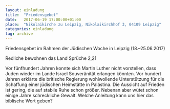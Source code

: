 ```yaml
---
layout: einladung
title:  "Friedensgebet"
date:   2017-06-19 17:00:00+01:00
place:  "Nikolaikirche zu Leipzig, Nikolaikirchhof 3, 04109 Leipzig"
categories: einladung
tag: archive
---
```


Friedensgebet im Rahmen der Jüdischen Woche in Leipzig (18.–25.06.2017)

Redliche bewohnen das Land
Sprüche 2,21

Vor fünfhundert Jahren konnte sich Martin Luther nicht vorstellen, dass Juden wieder im Lande Israel Souveränität erlangen könnten. Vor hundert Jahren erklärte die britische Regierung wohlwollende Unterstützung für die Schaffung einer jüdischen Heimstätte in Palästina. Die Aussicht auf Frieden ist gering, die auf stabile Ruhe schon größer. Nebenan aber wütet schon einige Jahre schreckliche Gewalt. Welche Anleitung kann uns hier das biblische Wort geben?
